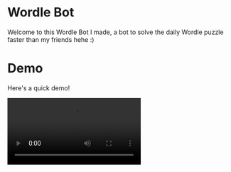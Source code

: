 
# Wordle Bot
Welcome to this Wordle Bot I made, a bot to solve the daily Wordle puzzle faster than my friends hehe :)

# Demo
Here's a quick demo!

![](https://user-images.githubusercontent.com/87667870/188705879-be5c0869-0f5e-4e0a-bd8c-c6598fa20c35.mov)


